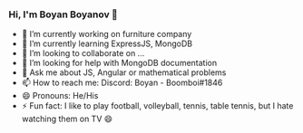 ### Hi, I'm Boyan Boyanov 👋

- 🔭 I’m currently working on furniture company
- 🌱 I’m currently learning ExpressJS, MongoDB
- 👯 I’m looking to collaborate on ...
- 🤔 I’m looking for help with MongoDB documentation
- 💬 Ask me about JS, Angular or mathematical problems
- 📫 How to reach me: Discord: Boyan - Boomboi#1846
- 😄 Pronouns: He/His
- ⚡ Fun fact: I like to play football, volleyball, tennis, table tennis, but I hate watching them on TV 😄
